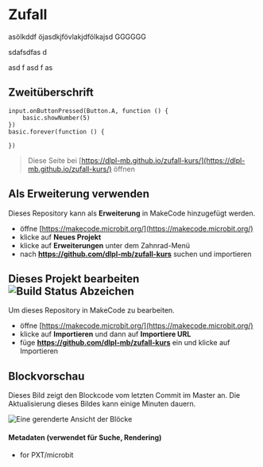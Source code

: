 # Zufall
asölkddf öjasdkjfövlakjdfölkajsd GGGGGG

sdafsdfas
d

asd
f
asd
f
as
## Zweitüberschrift

```blocks
input.onButtonPressed(Button.A, function () {
    basic.showNumber(5)
})
basic.forever(function () {
	
})
```


> Diese Seite bei [https://dlpl-mb.github.io/zufall-kurs/](https://dlpl-mb.github.io/zufall-kurs/) öffnen

## Als Erweiterung verwenden

Dieses Repository kann als **Erweiterung** in MakeCode hinzugefügt werden.

* öffne [https://makecode.microbit.org/](https://makecode.microbit.org/)
* klicke auf **Neues Projekt**
* klicke auf **Erweiterungen** unter dem Zahnrad-Menü
* nach **https://github.com/dlpl-mb/zufall-kurs** suchen und importieren

## Dieses Projekt bearbeiten ![Build Status Abzeichen](https://github.com/dlpl-mb/zufall-kurs/workflows/MakeCode/badge.svg)

Um dieses Repository in MakeCode zu bearbeiten.

* öffne [https://makecode.microbit.org/](https://makecode.microbit.org/)
* klicke auf **Importieren** und dann auf **Importiere URL**
* füge **https://github.com/dlpl-mb/zufall-kurs** ein und klicke auf Importieren

## Blockvorschau

Dieses Bild zeigt den Blockcode vom letzten Commit im Master an.
Die Aktualisierung dieses Bildes kann einige Minuten dauern.

![Eine gerenderte Ansicht der Blöcke](https://github.com/dlpl-mb/zufall-kurs/raw/master/.github/makecode/blocks.png)

#### Metadaten (verwendet für Suche, Rendering)

* for PXT/microbit
<script src="https://makecode.com/gh-pages-embed.js"></script><script>makeCodeRender("{{ site.makecode.home_url }}", "{{ site.github.owner_name }}/{{ site.github.repository_name }}");</script>
